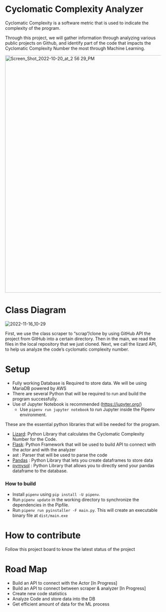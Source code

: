 # Cyclomatic Complexity Analyzer

Cyclomatic Complexity is a software metric that is used to indicate the complexity of the program.

Through this project, we will gather information through analyzing various public projects on Github,
and identify part of the code that impacts the Cyclomatic Complexity Number the most through Machine Learning.



<img width="766" alt="Screen_Shot_2022-10-20_at_2 56 29_PM" src="https://user-images.githubusercontent.com/97626684/197665715-34e22a16-06f4-40e3-81c0-12e7fc5a079b.png">

# Class Diagram
![2022-11-16_10-29](https://user-images.githubusercontent.com/42981577/204857172-298b1da0-f42e-4127-8110-960bf0712457.png)

  
  First, we use the class scraper to “scrap”/clone by using GitHub API the project from GitHub into a certain directory. Then in the main, we read the files in the local repository that we just cloned. Next, we call the lizard API, to help us analyze the code’s cyclomatic complexity number.



# Setup

- Fully working Database is Required to store data. We will be using MariaDB powered by AWS
- There are several Python that will be required to run and build the program successfully.
- Use of Jupyter Notebook is recommended (https://jupyter.org/)
  - Use `pipenv run jupyter notebook` to run Jupyter inside the Pipenv environment.

These are the essential python libraries that will be needed for the program. 
- [Lizard](https://github.com/terryyin/lizard/): Python Library that calculates the Cyclomatic Complexity Number for the Code.
- [Flask](https://github.com/pallets/flask): Python Framework that will be used to build API to connect with the actor and with the analyzer
- ast : Parser that will be used to parse the code
- [Pandas](https://github.com/pandas-dev/pandas) : Python Library that lets you create dataframes to store data
- [pymysql](https://github.com/PyMySQL/PyMySQL) : Python Library that allows you to directly send your pandas dataframe to the database. 

### How to build
- Install `pipenv` using `pip install -U pipenv`.
- Run `pipenv update` in the working directory to synchronize the dependencies in the Pipfile.
- Run `pipenv run pyinstaller -F main.py`. This will create an executable binary file at `dist/main.exe`

# How to contribute
Follow this project board to know the latest status of the project

# Road Map
- Build an API to connect with the Actor [In Progress]
- Build an API to connect between scraper & analyzer [In Progress]
- Create new code statistics 
- Analyze Code and store data into the DB
- Get efficient amount of data for the ML process
